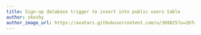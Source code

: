 ```yaml
---
title: Sign-up database trigger to insert into public users table
author: skoshy
author_image_url: https://avatars.githubusercontent.com/u/369825?u=26fdceebce232b0b9f062345775664103e18a4ad&v=4
---
```

    